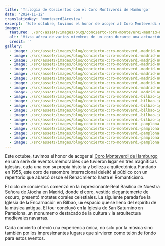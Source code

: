 ```yaml
---
title: 'Trilogía de Conciertos con el Coro Monteverdi de Hamburgo'
date: '2024-11-12'
translationKey: 'monteverd24review'
excerpt: 'Este octubre, tuvimos el honor de acoger al Coro Monteverdi de Hamburgo en una serie de eventos memorables que tuvieron lugar en tres magníficas iglesias, cada una con su propia historia y belleza arquitectónica.'
images:
  featured: ./src/assets/images/blog/concierto-coro-monteverdi-madrid-nuestra-senora-atocha-2024-04.jpg
  alt: 'Vista aérea de varios miembros de un coro durante una actuación. Los cantantes, vestidos con ropa formal negra, están de pie sosteniendo carpetas de música abiertas. Se encuentran en la Real Basílica de Nuestra Señora de Atocha en Madrid, con suelo de baldosas en blanco y negro, mientras revisan sus partituras.'
  credit: ''
gallery:
  - image: ./src/assets/images/blog/concierto-coro-monteverdi-madrid-nuestra-senora-atocha-2024-01.jpg
  - image: ./src/assets/images/blog/concierto-coro-monteverdi-madrid-nuestra-senora-atocha-2024-02.jpg
  - image: ./src/assets/images/blog/concierto-coro-monteverdi-madrid-nuestra-senora-atocha-2024-03.jpg
  - image: ./src/assets/images/blog/concierto-coro-monteverdi-madrid-nuestra-senora-atocha-2024-04.jpg
  - image: ./src/assets/images/blog/concierto-coro-monteverdi-madrid-nuestra-senora-atocha-2024-05.jpg
  - image: ./src/assets/images/blog/concierto-coro-monteverdi-madrid-nuestra-senora-atocha-2024-06.jpg
  - image: ./src/assets/images/blog/concierto-coro-monteverdi-madrid-nuestra-senora-atocha-2024-07.jpg
  - image: ./src/assets/images/blog/concierto-coro-monteverdi-madrid-nuestra-senora-atocha-2024-08.jpg
  - image: ./src/assets/images/blog/concierto-coro-monteverdi-madrid-nuestra-senora-atocha-2024-09.jpg
  - image: ./src/assets/images/blog/concierto-coro-monteverdi-madrid-nuestra-senora-atocha-2024-10.jpg
  - image: ./src/assets/images/blog/concierto-coro-monteverdi-bilbao-iglesia-incarnacion-2024-01.jpg
  - image: ./src/assets/images/blog/concierto-coro-monteverdi-bilbao-iglesia-incarnacion-2024-02.jpg
  - image: ./src/assets/images/blog/concierto-coro-monteverdi-bilbao-iglesia-incarnacion-2024-03.jpg
  - image: ./src/assets/images/blog/concierto-coro-monteverdi-bilbao-iglesia-incarnacion-2024-04.jpg
  - image: ./src/assets/images/blog/concierto-coro-monteverdi-bilbao-iglesia-incarnacion-2024-05.jpg
  - image: ./src/assets/images/blog/concierto-coro-monteverdi-bilbao-iglesia-incarnacion-2024-06.jpg
  - image: ./src/assets/images/blog/concierto-coro-monteverdi-pamplona-san-saturnino-2024-01.jpg
  - image: ./src/assets/images/blog/concierto-coro-monteverdi-pamplona-san-saturnino-2024-02.jpg
  - image: ./src/assets/images/blog/concierto-coro-monteverdi-pamplona-san-saturnino-2024-04.jpg
  - image: ./src/assets/images/blog/concierto-coro-monteverdi-pamplona-san-saturnino-2024-05.jpg
  - image: ./src/assets/images/blog/concierto-coro-monteverdi-pamplona-san-saturnino-2024-06.jpg
---
```


Este octubre, tuvimos el honor de acoger al [Coro Monteverdi de Hamburgo](/es/artistas/coro-monteverdi-hamburgo/) en una serie de eventos memorables que tuvieron lugar en tres magníficas iglesias, cada una con su propia historia y belleza arquitectónica. Fundado en 1955, este coro de renombre internacional deleitó al público con un repertorio que abarcó desde el Renacimiento hasta el Romanticismo.

El ciclo de conciertos comenzó en la impresionante Real Basílica de Nuestra Señora de Atocha en Madrid, donde el coro, vestido elegantemente de oscuro, presentó motetes corales celestiales.
La siguiente parada fue la Iglesia de la Encarnación en Bilbao, un espacio que se llenó del espíritu de la música antigua.
El tour concluyó en la Iglesia de San Saturnino en Pamplona, un monumento destacado de la cultura y la arquitectura medievales navarras.

Cada concierto ofreció una experiencia única, no solo por la música sino también por los impresionantes lugares que sirvieron como telón de fondo para estos eventos.
